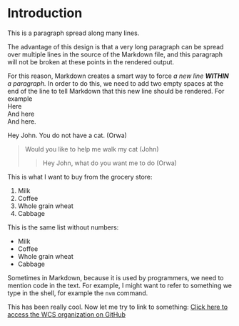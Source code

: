 
# Introduction

This
is
a
paragraph
spread
along
many
lines.

The advantage of this design is that a very long paragraph can be spread over multiple lines
in the source of the Markdown file, and this paragraph will not be broken at these points in
the rendered output.

For this reason, Markdown creates a smart way to force *a new line **WITHIN** a paragraph.* In order
to do this, we need to add two empty spaces at the end of the line to tell Markdown that this
new line should be rendered. For example  
Here  
And here  
And here.

Hey John. You do not have a cat. (Orwa)
> Would you like to help me walk my cat (John)
> > Hey John, what do you want me to do (Orwa)

This is what I want to buy from the grocery store:  
1. Milk
1. Coffee
1. Whole grain wheat
1. Cabbage

This is the same list without numbers:
- Milk
- Coffee
- Whole grain wheat
- Cabbage

Sometimes in Markdown, because it is used by programmers, we need to mention code in the text.
For example, I might want to refer to something we type in the shell, for example the `nvm` command.

This has been really cool. Now let me try to link to something: [Click here to access the WCS organization on GitHub](https://github.com/WildCodeSchool)
